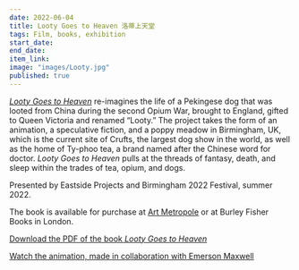 ```yaml
---
date: 2022-06-04
title: Looty Goes to Heaven 洛蒂上天堂
tags: Film, books, exhibition
start_date:
end_date:
item_link:
image: "images/Looty.jpg"
published: true
---
```


[*Looty Goes to Heaven*](https://eastsideprojects.org/projects/looty-goes-to-heaven/) re-imagines the life of a Pekingese dog that was looted from China during the second Opium War, brought to England, gifted to Queen Victoria and renamed “Looty.” The project takes the form of an animation, a speculative fiction, and a poppy meadow in Birmingham, UK, which is the current site of Crufts, the largest dog show in the world, as well as the home of Ty-phoo tea, a brand named after the Chinese word for doctor. *Looty Goes to Heaven* pulls at the threads of fantasy, death, and sleep within the trades of tea, opium, and dogs.

Presented by Eastside Projects and Birmingham 2022 Festival, summer 2022.

The book is available for purchase at [Art Metropole](https://artmetropole.com/shop/15147) or at Burley Fisher Books in London.

[Download the PDF of the book *Looty Goes to Heaven*](pdfs/Looty-Goes-to-Heaven_final.pdf)

[Watch the animation, made in collaboration with Emerson Maxwell](https://eastsideprojects.org/stream/amy-ching-yan-lam-looty-goes-to-heaven-2/)

  

